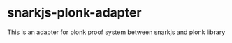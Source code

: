 # snarkjs-plonk-adapter
This is an adapter for plonk proof system between snarkjs and plonk library
